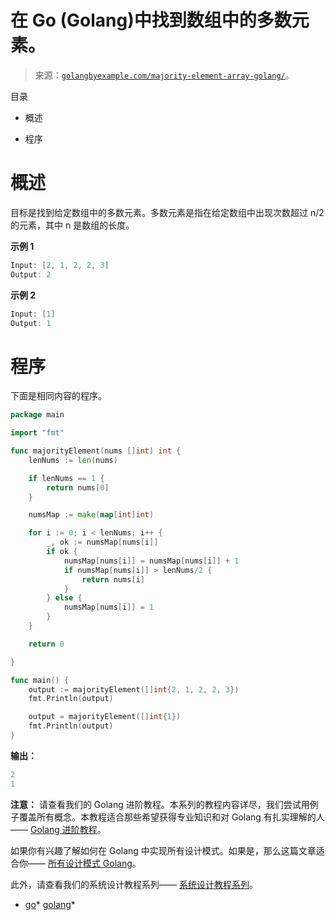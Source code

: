 <!--yml

类别：未分类

日期：2024-10-13 06:50:20

-->

# 在 Go (Golang)中找到数组中的多数元素。

> 来源：[`golangbyexample.com/majority-element-array-golang/`](https://golangbyexample.com/majority-element-array-golang/)。

目录

+   概述

+   程序

# **概述**

目标是找到给定数组中的多数元素。多数元素是指在给定数组中出现次数超过 n/2 的元素，其中 n 是数组的长度。

**示例 1**

```go
Input: [2, 1, 2, 2, 3]
Output: 2
```

**示例 2**

```go
Input: [1]
Output: 1
```

# **程序**

下面是相同内容的程序。

```go
package main

import "fmt"

func majorityElement(nums []int) int {
	lenNums := len(nums)

	if lenNums == 1 {
		return nums[0]
	}

	numsMap := make(map[int]int)

	for i := 0; i < lenNums; i++ {
		_, ok := numsMap[nums[i]]
		if ok {
			numsMap[nums[i]] = numsMap[nums[i]] + 1
			if numsMap[nums[i]] > lenNums/2 {
				return nums[i]
			}
		} else {
			numsMap[nums[i]] = 1
		}
	}

	return 0

}

func main() {
	output := majorityElement([]int{2, 1, 2, 2, 3})
	fmt.Println(output)

	output = majorityElement([]int{1})
	fmt.Println(output)
}
```

**输出：**

```go
2
1
```

**注意：** 请查看我们的 Golang 进阶教程。本系列的教程内容详尽，我们尝试用例子覆盖所有概念。本教程适合那些希望获得专业知识和对 Golang 有扎实理解的人—— [Golang 进阶教程](https://golangbyexample.com/golang-comprehensive-tutorial/)。

如果你有兴趣了解如何在 Golang 中实现所有设计模式。如果是，那么这篇文章适合你—— [所有设计模式 Golang](https://golangbyexample.com/all-design-patterns-golang/)。

此外，请查看我们的系统设计教程系列—— [系统设计教程系列](https://techbyexample.com/system-design-questions/)。

+   [go](https://golangbyexample.com/tag/go/)*   [golang](https://golangbyexample.com/tag/golang/)*

